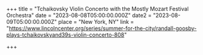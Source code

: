 +++
title = "Tchaikovsky Violin Concerto with the Mostly Mozart Festival Orchestra"
date = "2023-08-08T05:00:00.000Z"
date2 = "2023-08-09T05:00:00.000Z"
place = "New York, NY"
link =  "https://www.lincolncenter.org/series/summer-for-the-city/randall-goosby-plays-tchaikovskyand39s-violin-concerto-808"

+++

